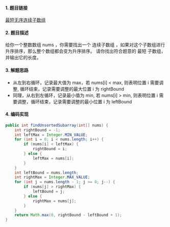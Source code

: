 

#### 1. 题目链接
[最短无序连续子数组](https://leetcode-cn.com/problems/shortest-unsorted-continuous-subarray/)

#### 2. 题目描述
给你一个整数数组 nums ，你需要找出一个 连续子数组 ，如果对这个子数组进行升序排序，那么整个数组都会变为升序排序。
请你找出符合题意的 最短 子数组，并输出它的长度。

#### 3. 解题思路
* 从左到右循环，记录最大值为 max，若 nums[i] < max, 则表明位置 i 需要调整, 循环结束，记录需要调整的最大位置 i 为 rightBound
* 同理，从右到左循环，记录最小值为 min, 若 nums[i] > min, 则表明位置 i 需要调整，循环结束，记录需要调整的最小位置 i 为 leftBound

#### 4. 编码实现
``` java
public int findUnsortedSubarray(int[] nums) {
    int rightBound = -1;
    int leftMax = Integer.MIN_VALUE;
    for (int i = 0; i < nums.length; i++) {
        if (nums[i] < leftMax) {
            rightBound = i;
        } else {
            leftMax = nums[i];
        }
    }
    int leftBound = nums.length;
    int rightMax = Integer.MAX_VALUE;
    for (int j = nums.length - 1; j >= 0; j--) {
        if (nums[j] > rightMax) {
            leftBound = j;
        } else {
            rightMax = nums[j];
        }
    }
    return Math.max(0, rightBound - leftBound + 1);
}
```

